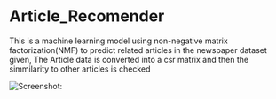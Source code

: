 # Article_Recomender
This is a machine learning model using non-negative matrix factorization(NMF) to predict related articles in the newspaper dataset given,
The Article data is converted into a csr matrix and then the simmilarity to other articles is checked

![Screenshot:](https://i.ibb.co/QkbnNq2/Untitled.png)
